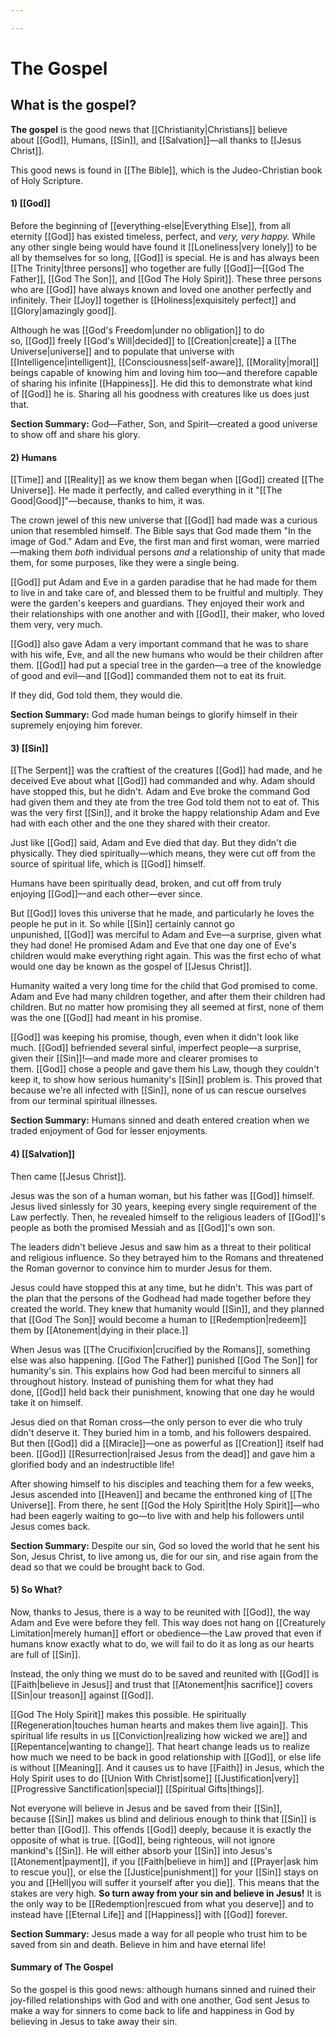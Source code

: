 ```yaml
---

---
```


# The Gospel

## What is the gospel?

**The gospel** is the good news that
[[Christianity|Christians]] believe about [[God]], Humans, [[Sin]], and [[Salvation]]—all thanks to [[Jesus Christ]]. 

This good news is found in [[The Bible]], which is the Judeo-Christian book of Holy Scripture.

#### 1) [[God]]

Before the beginning of [[everything-else|Everything Else]], from all eternity [[God]] has existed timeless, perfect, and *very, very happy.* While any other single being would have found it [[Loneliness|very lonely]] to be all by themselves for so long, [[God]] is special. He is and has always been [[The Trinity|three persons]] who together are fully [[God]]—[[God The Father]], [[God The Son]], and [[God The Holy Spirit]]. These three persons who are [[God]] have always known and loved one another perfectly and infinitely. Their [[Joy]] together is [[Holiness|exquisitely perfect]] and [[Glory|amazingly good]].

Although he was [[God's Freedom|under no obligation]] to do so, [[God]] freely [[God's Will|decided]] to [[Creation|create]] a [[The Universe|universe]] and to populate that universe with [[Intelligence|intelligent]], [[Consciousness|self-aware]], [[Morality|moral]] beings capable of knowing him and loving him too—and therefore capable of sharing his infinite [[Happiness]]. He did this to demonstrate what kind of [[God]] he is. Sharing all his goodness with creatures like us does just that.

**Section Summary:** God—Father, Son, and Spirit—created a good universe to show off and share his glory.

#### 2) Humans 

[[Time]] and [[Reality]] as we know them began when [[God]] created [[The Universe]]. He made it perfectly, and called everything in it "[[The Good|Good]]"—because, thanks to him, it was.

The crown jewel of this new universe that [[God]] had made was a curious union that resembled himself. The Bible says that God made them "In the image of God." Adam and Eve, the first man and first woman, were married—making them *both* individual persons *and* a relationship of unity that made them, for some purposes, like they were a single being. 

[[God]] put Adam and Eve in a garden paradise that he had made for them to live in and take care of, and blessed them to be fruitful and multiply. They were the garden's keepers and guardians. They enjoyed their work and their relationships with one another and with [[God]], their maker, who loved them very, very much.

[[God]] also gave Adam a very important command that he was to share with his wife, Eve, and all the new humans who would be their children after them. [[God]] had put a special tree in the garden—a tree of the knowledge of good and evil—and [[God]] commanded them not to eat its fruit.

If they did, God told them, they would die.

**Section Summary:** God made human beings to glorify himself in their supremely enjoying him forever.

#### 3) [[Sin]]

[[The Serpent]] was the craftiest of the creatures [[God]] had made, and he deceived Eve about what [[God]] had commanded and why. Adam should have stopped this, but he didn't. Adam and Eve broke the command God had given them and they ate from the tree God told them not to eat of. This was the very first [[Sin]], and it broke the happy relationship Adam and Eve had with each other and the one they shared with their creator.

Just like [[God]] said, Adam and Eve died that day. But they didn't die physically. They died spiritually—which means, they were cut off from the source of spiritual life, which is [[God]] himself.

Humans have been spiritually dead, broken, and cut off from truly enjoying [[God]]—and each other—ever since.

But [[God]] loves this universe that he made, and particularly he loves the people he put in it. So while [[Sin]] certainly cannot go unpunished, [[God]] was merciful to Adam and Eve—a surprise, given what they had done! He promised Adam and Eve that one day one of Eve's children would make everything right again. This was the first echo of what would one day be known as the gospel of [[Jesus Christ]].

Humanity waited a very long time for the child that God promised to come. Adam and Eve had many children together, and after them their children had children. But no matter how promising they all seemed at first, none of them was the one [[God]] had meant in his promise.

[[God]] was keeping his promise, though, even when it didn't look like much. [[God]] befriended several sinful, imperfect people—a surprise, given their [[Sin]]!—and made more and clearer promises to them. [[God]] chose a people and gave them his Law, though they couldn't keep it, to show how serious humanity's [[Sin]] problem is. This proved that because we're all infected with [[Sin]], none of us can rescue ourselves from our terminal spiritual illnesses.

**Section Summary:** Humans sinned and death entered creation when we traded enjoyment of God for lesser enjoyments.

#### 4) [[Salvation]]

Then came [[Jesus Christ]]. 

Jesus was the son of a human woman, but his father was [[God]] himself. Jesus lived sinlessly for 30 years, keeping every single requirement of the Law perfectly. Then, he revealed himself to the religious leaders of [[God]]'s people as both the promised Messiah and as [[God]]'s own son.

The leaders didn't believe Jesus and saw him as a threat to their political and religious influence. So they betrayed him to the Romans and threatened the Roman governor to convince him to murder Jesus for them.

Jesus could have stopped this at any time, but he didn't. This was part of the plan that the persons of the Godhead had made together before they created the world. They knew that humanity would [[Sin]], and they planned that [[God The Son]] would become a human to [[Redemption|redeem]] them by [[Atonement|dying in their place.]]

When Jesus was [[The Crucifixion|crucified by the Romans]], something else was also happening. [[God The Father]] punished [[God The Son]] for humanity's sin. This explains how God had been merciful to sinners all throughout history. Instead of punishing them for what they had done, [[God]] held back their punishment, knowing that one day he would take it on himself.

Jesus died on that Roman cross—the only person to ever die who truly didn't deserve it. They buried him in a tomb, and his followers despaired. But then [[God]] did a [[Miracle]]—one as powerful as [[Creation]] itself had been. [[God]] [[Resurrection|raised Jesus from the dead]] and gave him a glorified body and an indestructible life!

After showing himself to his disciples and teaching them for a few weeks, Jesus ascended into [[Heaven]] and became the enthroned king of [[The Universe]]. From there, he sent [[God the Holy Spirit|the Holy Spirit]]—who had been eagerly waiting to go—to live with and help his followers until Jesus comes back.

**Section Summary:** Despite our sin, God so loved the world that he sent his Son, Jesus Christ, to live among us, die for our sin, and rise again from the dead so that we could be brought back to God. 

#### 5) So What?

Now, thanks to Jesus, there is a way to be reunited with [[God]], the way Adam and Eve were before they fell. This way does not hang on [[Creaturely Limitation|merely human]] effort or obedience—the Law proved that even if humans know exactly what to do, we will fail to do it as long as our hearts are full of [[Sin]]. 

Instead, the only thing we must do to be saved and reunited with [[God]] is [[Faith|believe in Jesus]] and trust that [[Atonement|his sacrifice]] covers [[Sin|our treason]] against [[God]].

[[God The Holy Spirit]] makes this possible. He spiritually [[Regeneration|touches human hearts and makes them live again]]. This spiritual life results in us [[Conviction|realizing how wicked we are]] and [[Repentance|wanting to change]]. That heart change leads us to realize how much we need to be back in good relationship with [[God]], or else life is without [[Meaning]]. And it causes us to have [[Faith]] in Jesus, which the Holy Spirit uses to do [[Union With Christ|some]] [[Justification|very]] [[Progressive Sanctification|special]] [[Spiritual Gifts|things]].

Not everyone will believe in Jesus and be saved from their [[Sin]], because [[Sin]] makes us blind and delirious enough to think that [[Sin]] is better than [[God]]. This offends [[God]] deeply, because it is exactly the opposite of what is true. [[God]], being righteous, will not ignore mankind's [[Sin]]. He will either absorb your [[Sin]] into Jesus's [[Atonement|payment]], if you [[Faith|believe in him]] and [[Prayer|ask him to rescue you]], or else the [[Justice|punishment]] for your [[Sin]] stays on you and [[Hell|you will suffer it yourself after you die]]. This means that the stakes are very high. **So turn away from your sin and believe in Jesus!** It is the only way to be [[Redemption|rescued from what you deserve]] and to instead have [[Eternal Life]] and [[Happiness]] with [[God]] forever.

**Section Summary:** Jesus made a way for all people who trust him to be saved from sin and death. Believe in him and have eternal life!

#### Summary of The Gospel

So the gospel is this good news: although humans sinned and ruined their joy-filled relationships with God and with one another, God sent Jesus to make a way for sinners to come back to life and happiness in God by believing in Jesus to take away their sin.
